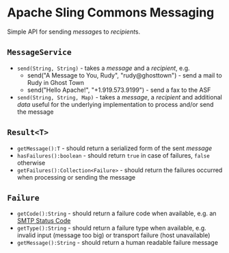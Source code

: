 Apache Sling Commons Messaging
==============================

Simple API for sending *message*​s to *recipient*​s.

`MessageService`
----------------
  * `send(String, String)` - takes a *message*​ and a *recipient*, e.g.
    * send("A Message to You, Rudy", "rudy@ghosttown") - send a mail to Rudy in Ghost Town
    * send("Hello Apache!", "+1.919.573.9199") - send a fax to the ASF
  * `send(String, String, Map)` - takes a *message*, a *recipient* and additional *data* useful for the underlying implementation to process and/or send the message

`Result<T>`
-----------
  * `getMessage():T` - should return a serialized form of the sent *message*
  * `hasFailures():boolean` - should return `true` in case of failures, `false` otherwise
  * `getFailures():Collection<Failure>` - should return the failures occurred when processing or sending the message

`Failure`
---------
 * `getCode():String` - should return a failure code when available, e.g. an [SMTP Status Code](https://tools.ietf.org/html/rfc5248)
 * `getType():String` - should return a failure type when available, e.g. invalid input (message too big) or transport failure (host unavailable)
 * `getMessage():String` - should return a human readable failure message
